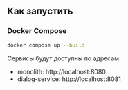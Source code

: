 ## Как запустить

### Docker Compose
```bash
docker compose up --build
```

Сервисы будут доступны по адресам:
- monolith: http://localhost:8080
- dialog-service: http://localhost:8081
